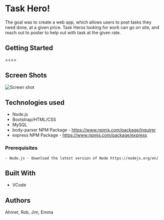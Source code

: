 # Task Hero!

 The goal was to create a web app, which allows users to post tasks they need done, at a given price. Task Heros looking for work can go on site, and reach out to poster to help out with task at the given rate. 

## Getting Started
<<<insert herokuapp link here>>>

## Screen Shots

![Screen shot](public/images/ezgif.com-video-to-gif.gif)



## Technologies used
- Node.js
- Bootstrap/HTML/CSS
- MySQL
- body-parser NPM Package - https://www.npmjs.com/package/inquirer
- express NPM Package - https://www.npmjs.com/package/express

### Prerequisites

```
- Node.js - Download the latest version of Node https://nodejs.org/en/

```

## Built With

* VCode

## Authors
Ahmet, Rob, Jim, Emma
